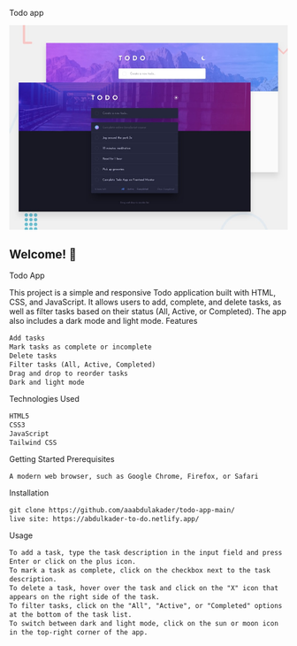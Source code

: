Todo app

![Design preview for the Todo app coding challenge](./design/desktop-preview.jpg)

## Welcome! 👋

Todo App

This project is a simple and responsive Todo application built with HTML, CSS, and JavaScript. It allows users to add, complete, and delete tasks, as well as filter tasks based on their status (All, Active, or Completed). The app also includes a dark mode and light mode.
Features

    Add tasks
    Mark tasks as complete or incomplete
    Delete tasks
    Filter tasks (All, Active, Completed)
    Drag and drop to reorder tasks
    Dark and light mode

Technologies Used

    HTML5
    CSS3
    JavaScript
    Tailwind CSS

Getting Started
Prerequisites

    A modern web browser, such as Google Chrome, Firefox, or Safari

Installation

    git clone https://github.com/aaabdulakader/todo-app-main/
    live site: https://abdulkader-to-do.netlify.app/

Usage

    To add a task, type the task description in the input field and press Enter or click on the plus icon.
    To mark a task as complete, click on the checkbox next to the task description.
    To delete a task, hover over the task and click on the "X" icon that appears on the right side of the task.
    To filter tasks, click on the "All", "Active", or "Completed" options at the bottom of the task list.
    To switch between dark and light mode, click on the sun or moon icon in the top-right corner of the app.




